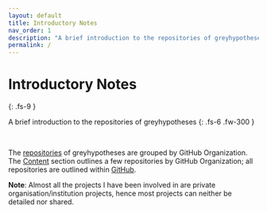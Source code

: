 ```yaml
---
layout: default
title: Introductory Notes
nav_order: 1
description: "A brief introduction to the repositories of greyhypotheses"
permalink: /
---
```


# Introductory Notes
{: .fs-9 }

A brief introduction to the repositories of greyhypotheses
{: .fs-6 .fw-300 }

<br>

The <a href="https://github.com/greyhypotheses" target="\_blank">repositories</a> of greyhypotheses are grouped by GitHub Organization.  The [Content](greyhypotheses/content.md) section outlines a few repositories by GitHub Organization; all repositories are outlined within <a href="https://github.com/greyhypotheses" target="\_blank">GitHub</a>.

**Note**: Almost all the projects I have been involved in are private organisation/institution projects, hence most projects can neither be detailed nor shared.
